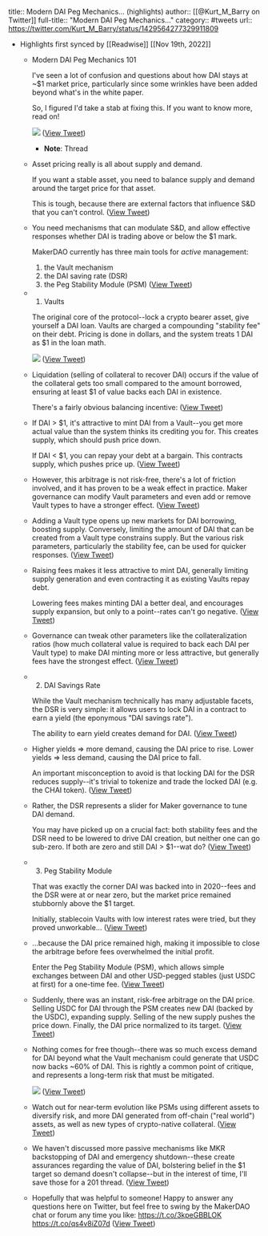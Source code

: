title:: Modern DAI Peg Mechanics... (highlights)
author:: [[@Kurt_M_Barry on Twitter]]
full-title:: "Modern DAI Peg Mechanics..."
category:: #tweets
url:: https://twitter.com/Kurt_M_Barry/status/1429564277329911809

- Highlights first synced by [[Readwise]] [[Nov 19th, 2022]]
	- Modern DAI Peg Mechanics 101
	  
	  I've seen a lot of confusion and questions about how DAI stays at ~$1 market price, particularly since some wrinkles have been added beyond what's in the white paper.
	  
	  So, I figured I'd take a stab at fixing this. If you want to know more, read on! 
	  
	  ![](https://pbs.twimg.com/media/E9a7edhXMAUBgaN.png) ([View Tweet](https://twitter.com/Kurt_M_Barry/status/1429564277329911809))
		- **Note**: Thread
	- Asset pricing really is all about supply and demand.
	  
	  If you want a stable asset, you need to balance supply and demand around the target price for that asset.
	  
	  This is tough, because there are external factors that influence S&D that you can't control. ([View Tweet](https://twitter.com/Kurt_M_Barry/status/1429564279267672067))
	- You need mechanisms that can modulate S&D, and allow effective responses whether DAI is trading above or below the $1 mark.
	  
	  MakerDAO currently has three main tools for _active_ management:
	  1) the Vault mechanism
	  2) the DAI saving rate (DSR)
	  3) the Peg Stability Module (PSM) ([View Tweet](https://twitter.com/Kurt_M_Barry/status/1429564280739872768))
	- 1) Vaults
	  
	  The original core of the protocol--lock a crypto bearer asset, give yourself a DAI loan. Vaults are charged a compounding "stability fee" on their debt. Pricing is done in dollars, and the system treats 1 DAI as $1 in the loan math. 
	  
	  ![](https://pbs.twimg.com/media/E9bEObpXEAAcsFN.jpg) ([View Tweet](https://twitter.com/Kurt_M_Barry/status/1429564284128870400))
	- Liquidation (selling of collateral to recover DAI) occurs if the value of the collateral gets too small compared to the amount borrowed, ensuring at least $1 of value backs each DAI in existence.
	  
	  There's a fairly obvious balancing incentive: ([View Tweet](https://twitter.com/Kurt_M_Barry/status/1429564286146330636))
	- If DAI > $1, it's attractive to mint DAI from a Vault--you get more actual value than the system thinks its crediting you for. This creates supply, which should push price down.
	  
	  If DAI < $1, you can repay your debt at a bargain. This contracts supply, which pushes price up. ([View Tweet](https://twitter.com/Kurt_M_Barry/status/1429564287496884229))
	- However, this arbitrage is not risk-free, there's a lot of friction involved, and it has proven to be a weak effect in practice. Maker governance can modify Vault parameters and even add or remove Vault types to have a stronger effect. ([View Tweet](https://twitter.com/Kurt_M_Barry/status/1429564288826478593))
	- Adding a Vault type opens up new markets for DAI borrowing, boosting supply. Conversely, limiting the amount of DAI that can be created from a Vault type constrains supply. But the various risk parameters, particularly the stability fee, can be used for quicker responses. ([View Tweet](https://twitter.com/Kurt_M_Barry/status/1429564290479140864))
	- Raising fees makes it less attractive to mint DAI, generally limiting supply generation and even contracting it as existing Vaults repay debt.
	  
	  Lowering fees makes minting DAI a better deal, and encourages supply expansion, but only to a point--rates can't go negative. ([View Tweet](https://twitter.com/Kurt_M_Barry/status/1429564292001673222))
	- Governance can tweak other parameters like the collateralization ratios (how much collateral value is required to back each DAI per Vault type) to make DAI minting more or less attractive, but generally fees have the strongest effect. ([View Tweet](https://twitter.com/Kurt_M_Barry/status/1429564293616439306))
	- 2) DAI Savings Rate
	  
	  While the Vault mechanism technically has many adjustable facets, the DSR is very simple: it allows users to lock DAI in a contract to earn a yield (the eponymous "DAI savings rate").
	  
	  The ability to earn yield creates demand for DAI. ([View Tweet](https://twitter.com/Kurt_M_Barry/status/1429564294983790603))
	- Higher yields => more demand, causing the DAI price to rise. Lower yields => less demand, causing the DAI price to fall.
	  
	  An important misconception to avoid is that locking DAI for the DSR reduces supply--it's trivial to tokenize and trade the locked DAI (e.g. the CHAI token). ([View Tweet](https://twitter.com/Kurt_M_Barry/status/1429564296351080457))
	- Rather, the DSR represents a slider for Maker governance to tune DAI demand.
	  
	  You may have picked up on a crucial fact: both stability fees and the DSR need to be lowered to drive DAI creation, but neither one can go sub-zero. If both are zero and still DAI > $1--wat do? ([View Tweet](https://twitter.com/Kurt_M_Barry/status/1429564297693351938))
	- 3. Peg Stability Module
	  
	  That was exactly the corner DAI was backed into in 2020--fees and the DSR were at or near zero, but the market price remained stubbornly above the $1 target.
	  
	  Initially, stablecoin Vaults with low interest rates were tried, but they proved unworkable... ([View Tweet](https://twitter.com/Kurt_M_Barry/status/1429564299060596736))
	- ...because the DAI price remained high, making it impossible to close the arbitrage before fees overwhelmed the initial profit.
	  
	  Enter the Peg Stability Module (PSM), which allows simple exchanges between DAI and other USD-pegged stables (just USDC at first) for a one-time fee. ([View Tweet](https://twitter.com/Kurt_M_Barry/status/1429564300688085002))
	- Suddenly, there was an instant, risk-free arbitrage on the DAI price. Selling USDC for DAI through the PSM creates new DAI (backed by the USDC), expanding supply. Selling of the new supply pushes the price down. Finally, the DAI price normalized to its target. ([View Tweet](https://twitter.com/Kurt_M_Barry/status/1429564302273433605))
	- Nothing comes for free though--there was so much excess demand for DAI beyond what the Vault mechanism could generate that USDC now backs ~60% of DAI. This is rightly a common point of critique, and represents a long-term risk that must be mitigated. 
	  
	  ![](https://pbs.twimg.com/media/E9bPC82XIAIemid.png) ([View Tweet](https://twitter.com/Kurt_M_Barry/status/1429564305381408773))
	- Watch out for near-term evolution like PSMs using different assets to diversify risk, and more DAI generated from off-chain ("real world") assets, as well as new types of crypto-native collateral. ([View Tweet](https://twitter.com/Kurt_M_Barry/status/1429564307193352195))
	- We haven't discussed more passive mechanisms like MKR backstopping of DAI and emergency shutdown--these create assurances regarding the value of DAI, bolstering belief in the $1 target so demand doesn't collapse--but in the interest of time, I'll save those for a 201 thread. ([View Tweet](https://twitter.com/Kurt_M_Barry/status/1429564308883705864))
	- Hopefully that was helpful to someone! Happy to answer any questions here on Twitter, but feel free to swing by the MakerDAO chat or forum any time you like:
	  https://t.co/3kpeGBBLOK
	  https://t.co/qs4v8iZ07d ([View Tweet](https://twitter.com/Kurt_M_Barry/status/1429564310334976008))